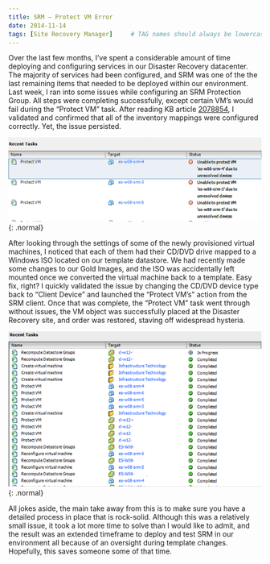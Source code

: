 ```yaml
---
title: SRM – Protect VM Error
date: 2014-11-14
tags: [Site Recovery Manager]     # TAG names should always be lowercase
---
```


Over the last few months, I’ve spent a considerable amount of time deploying and configuring services in our Disaster Recovery datacenter. The majority of services had been configured, and SRM was one of the the last remaining items that needed to be deployed within our environment. Last week, I ran into some issues while configuring an SRM Protection Group. All steps were completing successfully, except certain VM’s would fail during the “Protect VM” task. After reading KB article [2078854](http://kb.vmware.com/selfservice/microsites/search.do?language=en_US&cmd=displayKC&externalId=2078854), I validated and confirmed that all of the inventory mappings were configured correctly. Yet, the issue persisted.

![Desktop View](/assets/posts/srm_protect_error/1.png){: .normal}

After looking through the settings of some of the newly provisioned virtual machines, I noticed that each of them had their CD/DVD drive mapped to a Windows ISO located on our template datastore. We had recently made some changes to our Gold Images, and the ISO was accidentally left mounted once we converted the virtual machine back to a template. Easy fix, right? I quickly validated the issue by changing the CD/DVD device type back to “Client Device” and launched the “Protect VM’s” action from the SRM client. Once that was complete, the “Protect VM” task went through without issues, the VM object was successfully placed at the Disaster Recovery site, and order was restored, staving off widespread hysteria.

![Desktop View](/assets/posts/srm_protect_error/2.png){: .normal}

All jokes aside, the main take away from this is to make sure you have a detailed process in place that is rock-solid. Although this was a relatively small issue, it took a lot more time to solve than I would like to admit, and the result was an extended timeframe to deploy and test SRM in our environment all because of an oversight during template changes. Hopefully, this saves someone some of that time.